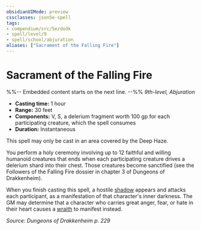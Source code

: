 ```yaml
---
obsidianUIMode: preview
cssclasses: json5e-spell
tags:
- compendium/src/5e/dodk
- spell/level/9
- spell/school/abjuration
aliases: ["Sacrament of the Falling Fire"]
---
```

# Sacrament of the Falling Fire
%%-- Embedded content starts on the next line. --%%
*9th-level, Abjuration*  

- **Casting time:** 1 hour
- **Range:** 30 feet
- **Components:** V, S, a delerium fragment worth 100 gp for each participating creature, which the spell consumes
- **Duration:** Instantaneous

This spell may only be cast in an area covered by the Deep Haze.

You perform a holy ceremony involving up to 12 faithful and willing humanoid creatures that ends when each participating creature drives a delerium shard into their chest. Those creatures become sanctified (see the Followers of the Falling Fire dossier in chapter 3 of Dungeons of Drakkenheim).

When you finish casting this spell, a hostile [shadow](2-Mechanics/CLI/bestiary/undead/shadow.md) appears and attacks each participant, as a manifestation of that character's inner darkness. The GM may determine that a character who carries great anger, fear, or hate in their heart causes a [wraith](2-Mechanics/CLI/bestiary/undead/wraith.md) to manifest instead.

*Source: Dungeons of Drakkenheim p. 229*
